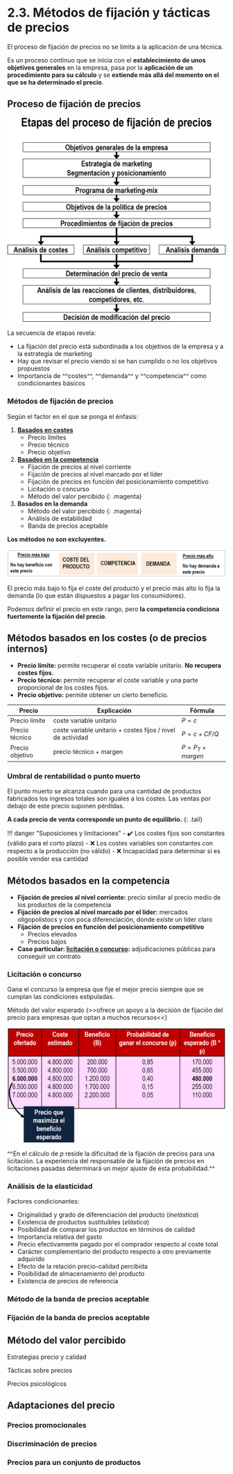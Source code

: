# 2.3. Métodos de fijación y tácticas de precios

El proceso de fijación de precios no se limita a la aplicación de una técnica.

Es un proceso continuo que se inicia con el **establecimiento de unos objetivos generales** en la empresa, pasa por la **aplicación de un procedimiento para su cálculo** y se **extiende más allá del momento en el que se ha determinado el precio**.

## Proceso de fijación de precios

![img](../images/tema-2/etapas-proceso-fijacion-precios.png)

La secuencia de etapas revela:

- La fijación del precio está subordinada a los objetivos de la empresa y a la estrategia de marketing
- Hay que revisar el precio viendo si se han cumplido o no los objetivos propuestos
- Importancia de ^^costes^^, ^^demanda^^ y ^^competencia^^ como condicionantes básicos

### Métodos de fijación de precios

Según el factor en el que se ponga el énfasis:

1. [**Basados en costes**](#métodos-basados-en-los-costes-o-de-precios-internos)
    - Precio límites
    - Precio técnico
    - Precio objetivo
2. [**Basados en la competencia**](#métodos-basados-en-la-competencia)
    - Fijación de precios al nivel corriente
    - Fijación de precios al nivel marcado por el líder
    - Fijación de precios en función del posicionamiento competitivo
    - Licitación o concurso
    - Método del valor percibido
    {: .magenta}
3. **Basados en la demanda**
    - Método del valor percibido
    {: .magenta}
    - Análisis de estabilidad
    - Banda de precios aceptable

<span class="red">**Los métodos no son excluyentes.**</span>

![img](../images/tema-2/metodos-fijacion-precios.png)

El precio más bajo lo fija el coste del producto y el precio más alto lo fija la demanda (lo que están dispuestos a pagar los consumidores).

Podemos definir el precio en este rango, pero **la competencia condiciona fuertemente la fijación del precio**.

## Métodos basados en los costes (o de precios internos)

- **Precio límite:** permite recuperar el coste variable unitario. **No recupera costes fijos.**
- **Precio técnico:** permite recuperar el coste variable y una parte proporcional de los costes fijos.
- **Precio objetivo:** permite obtener un cierto beneficio.

|Precio|Explicación|Fórmula|
|--|--|--|
|Precio límite|coste variable unitario|$P=c$|
|Precio técnico|coste variable unitario + costes fijos / nivel de actividad|$P=c+CF/Q$|
|Precio objetivo|precio técnico + margen|$P=P_T+margen$|

### Umbral de rentabilidad o punto muerto

El punto muerto se alcanza cuando para una cantidad de productos fabricados los ingresos totales son iguales a los costes. Las ventas por debajo de este precio suponen pérdidas.

**A cada precio de venta corresponde un punto de equilibrio.**
{: .tail}

!!! danger "Suposiciones y limitaciones"
    - ✔️ Los costes fijos son constantes (válido para el corto plazo)
    - ❌ Los costes variables son constantes con respecto a la producción  (no válido)
    - ❌ Incapacidad para determinar si es posible vender esa cantidad

## Métodos basados en la competencia

- **Fijación de precios al nivel corriente:** precio similar al precio medio de los productos de la competencia
- **Fijación de precios al nivel marcado por el líder:** mercados oligopolístocs y con poca diferenciación, donde existe un líder claro
- **Fijación de precios en función del posicionamiento competitivo**
    - Precios elevados
    - Precios bajos
- **Caso particular: [licitación o concurso](#licitación-o-concurso):** adjudicaciones públicas para conseguir un contrato

### Licitación o concurso

Gana el concurso la empresa que fije el mejor precio siempre que se cumplan las condiciones estipuladas.

Método del valor esperado {>>ofrece un apoyo a la decisión de fijación del precio para empresas que optan a muchos recursos<<}

![img](../images/tema-2/metodo-valor-esperado.png)

^^En el cálculo de $p$ reside la dificultad de la fijación de precios para una licitación. La experiencia del responsable de la fijación de precios en licitaciones pasadas determinará un mejor ajuste de esta probabilidad.^^

### Análisis de la elasticidad

Factores condicionantes:

- Originalidad y grado de diferenciación del producto (*inelástica*)
- Existencia de productos sustituibles (*elástica*)
- Posibilidad de comparar los productos en términos de calidad
- Importancia relativa del gasto
- Precio efectivamente pagado por el comprador respecto al coste total
- Carácter complementario del producto respecto a otro previamente adquirido
- Efecto de la relación precio-calidad percibida
- Posibilidad de almacenamiento del producto
- Existencia de precios de referencia

### Método de la banda de precios aceptable

### Fijación de la banda de precios aceptable

## Método del valor percibido

Estrategias precio y calidad

Tácticas sobre precios

Precios psicológicos

## Adaptaciones del precio

### Precios promocionales

### Discriminación de precios

### Precios para un conjunto de productos
